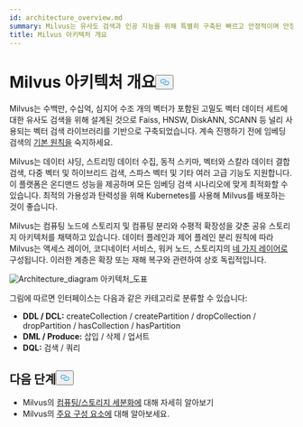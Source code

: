 ```yaml
---
id: architecture_overview.md
summary: Milvus는 유사도 검색과 인공 지능을 위해 특별히 구축된 빠르고 안정적이며 안정적인 벡터 데이터베이스를 제공합니다.
title: Milvus 아키텍처 개요
---
```

<h1 id="Milvus-Architecture-Overview" class="common-anchor-header">Milvus 아키텍처 개요<button data-href="#Milvus-Architecture-Overview" class="anchor-icon" translate="no">
      <svg translate="no"
        aria-hidden="true"
        focusable="false"
        height="20"
        version="1.1"
        viewBox="0 0 16 16"
        width="16"
      >
        <path
          fill="#0092E4"
          fill-rule="evenodd"
          d="M4 9h1v1H4c-1.5 0-3-1.69-3-3.5S2.55 3 4 3h4c1.45 0 3 1.69 3 3.5 0 1.41-.91 2.72-2 3.25V8.59c.58-.45 1-1.27 1-2.09C10 5.22 8.98 4 8 4H4c-.98 0-2 1.22-2 2.5S3 9 4 9zm9-3h-1v1h1c1 0 2 1.22 2 2.5S13.98 12 13 12H9c-.98 0-2-1.22-2-2.5 0-.83.42-1.64 1-2.09V6.25c-1.09.53-2 1.84-2 3.25C6 11.31 7.55 13 9 13h4c1.45 0 3-1.69 3-3.5S14.5 6 13 6z"
        ></path>
      </svg>
    </button></h1><p>Milvus는 수백만, 수십억, 심지어 수조 개의 벡터가 포함된 고밀도 벡터 데이터 세트에 대한 유사도 검색을 위해 설계된 것으로 Faiss, HNSW, DiskANN, SCANN 등 널리 사용되는 벡터 검색 라이브러리를 기반으로 구축되었습니다. 계속 진행하기 전에 임베딩 검색의 <a href="/docs/ko/v2.4.x/glossary.md">기본 원칙을</a> 숙지하세요.</p>
<p>Milvus는 데이터 샤딩, 스트리밍 데이터 수집, 동적 스키마, 벡터와 스칼라 데이터 결합 검색, 다중 벡터 및 하이브리드 검색, 스파스 벡터 및 기타 여러 고급 기능도 지원합니다. 이 플랫폼은 온디맨드 성능을 제공하며 모든 임베딩 검색 시나리오에 맞게 최적화할 수 있습니다. 최적의 가용성과 탄력성을 위해 Kubernetes를 사용해 Milvus를 배포하는 것이 좋습니다.</p>
<p>Milvus는 컴퓨팅 노드에 스토리지 및 컴퓨팅 분리와 수평적 확장성을 갖춘 공유 스토리지 아키텍처를 채택하고 있습니다. 데이터 플레인과 제어 플레인 분리 원칙에 따라 Milvus는 액세스 레이어, 코디네이터 서비스, 워커 노드, 스토리지의 <a href="/docs/ko/v2.4.x/four_layers.md">네 가지 레이어로</a> 구성됩니다. 이러한 계층은 확장 또는 재해 복구와 관련하여 상호 독립적입니다.</p>
<p>
  
   <span class="img-wrapper"> <img translate="no" src="/docs/v2.4.x/assets/milvus_architecture.png" alt="Architecture_diagram" class="doc-image" id="architecture_diagram" />
   </span> <span class="img-wrapper"> <span>아키텍처_도표</span> </span></p>
<p>그림에 따르면 인터페이스는 다음과 같은 카테고리로 분류할 수 있습니다:</p>
<ul>
<li><strong>DDL / DCL:</strong> createCollection / createPartition / dropCollection / dropPartition / hasCollection / hasPartition</li>
<li><strong>DML / Produce:</strong> 삽입 / 삭제 / 업서트</li>
<li><strong>DQL:</strong> 검색 / 쿼리</li>
</ul>
<h2 id="Whats-next" class="common-anchor-header">다음 단계<button data-href="#Whats-next" class="anchor-icon" translate="no">
      <svg translate="no"
        aria-hidden="true"
        focusable="false"
        height="20"
        version="1.1"
        viewBox="0 0 16 16"
        width="16"
      >
        <path
          fill="#0092E4"
          fill-rule="evenodd"
          d="M4 9h1v1H4c-1.5 0-3-1.69-3-3.5S2.55 3 4 3h4c1.45 0 3 1.69 3 3.5 0 1.41-.91 2.72-2 3.25V8.59c.58-.45 1-1.27 1-2.09C10 5.22 8.98 4 8 4H4c-.98 0-2 1.22-2 2.5S3 9 4 9zm9-3h-1v1h1c1 0 2 1.22 2 2.5S13.98 12 13 12H9c-.98 0-2-1.22-2-2.5 0-.83.42-1.64 1-2.09V6.25c-1.09.53-2 1.84-2 3.25C6 11.31 7.55 13 9 13h4c1.45 0 3-1.69 3-3.5S14.5 6 13 6z"
        ></path>
      </svg>
    </button></h2><ul>
<li>Milvus의 <a href="/docs/ko/v2.4.x/four_layers.md">컴퓨팅/스토리지 세분화에</a> 대해 자세히 알아보기</li>
<li>Milvus의 <a href="/docs/ko/v2.4.x/main_components.md">주요 구성 요소에</a> 대해 알아보세요.</li>
</ul>
